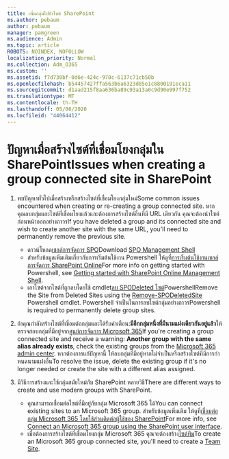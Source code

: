```yaml
---
title: เพิ่มกลุ่มไปยังไซต์ SharePoint
ms.author: pebaum
author: pebaum
manager: pamgreen
ms.audience: Admin
ms.topic: article
ROBOTS: NOINDEX, NOFOLLOW
localization_priority: Normal
ms.collection: Adm_O365
ms.custom: ''
ms.assetid: f7d730bf-0d6e-424c-970c-6137c71cb50b
ms.openlocfilehash: b54457427ffa563b6a6323d85e1c8800191eca11
ms.sourcegitcommit: d1aad215f8aa636ba89c93a13a0c9d90e997f752
ms.translationtype: MT
ms.contentlocale: th-TH
ms.lasthandoff: 05/06/2020
ms.locfileid: "44064412"
---
```

# <a name="issues-when-creating-a-group-connected-site-in-sharepoint"></a><span data-ttu-id="5071c-102">ปัญหาเมื่อสร้างไซต์ที่เชื่อมโยงกลุ่มใน SharePoint</span><span class="sxs-lookup"><span data-stu-id="5071c-102">Issues when creating a group connected site in SharePoint</span></span>

1. <span data-ttu-id="5071c-103">พบปัญหาทั่วไปเมื่อสร้างหรือสร้างไซต์ที่เชื่อมโยงกลุ่มใหม่</span><span class="sxs-lookup"><span data-stu-id="5071c-103">Some common issues encountered when creating or re-creating a group connected site.</span></span>
<span data-ttu-id="5071c-104">หากคุณลบกลุ่มและไซต์ที่เชื่อมโยงแล้วและต้องการสร้างไซต์อื่นที่มี URL เดียวกัน คุณจะต้องนําไซต์ก่อนหน้าออกอย่างถาวร</span><span class="sxs-lookup"><span data-stu-id="5071c-104">If you have deleted a group and its connected site and wish to create another site with the same URL, you'll need to permanently remove the previous site.</span></span>

   - <span data-ttu-id="5071c-105">ดาวน์โหลด[เชลล์การจัดการ SPO](https://support.office.com/article/introduction-to-the-sharepoint-online-management-shell-c16941c3-19b4-4710-8056-34c034493429)</span><span class="sxs-lookup"><span data-stu-id="5071c-105">Download [SPO Management Shell](https://support.office.com/article/introduction-to-the-sharepoint-online-management-shell-c16941c3-19b4-4710-8056-34c034493429)</span></span>
   - <span data-ttu-id="5071c-106">สําหรับข้อมูลเพิ่มเติมเกี่ยวกับการเริ่มต้นใช้งาน Powershell ให้ดูที่[การเริ่มต้นใช้งานเชลล์การจัดการ SharePoint Online](https://docs.microsoft.com/powershell/module/sharepoint-online/remove-sposite)</span><span class="sxs-lookup"><span data-stu-id="5071c-106">For more info on getting started with Powershell, see [Getting started with SharePoint Online Management Shell](https://docs.microsoft.com/powershell/module/sharepoint-online/remove-sposite).</span></span>
   - <span data-ttu-id="5071c-107">เอาไซต์จากไซต์ที่ถูกลบโดยใช้ cmdlet[ลบ SPODeleted ไซต์](https://docs.microsoft.com/powershell/module/sharepoint-online/remove-sposite?view=sharepoint-ps)Powershell</span><span class="sxs-lookup"><span data-stu-id="5071c-107">Remove the Site from Deleted Sites using the [Remove-SPODeletedSite](https://docs.microsoft.com/powershell/module/sharepoint-online/remove-sposite?view=sharepoint-ps) Powershell cmdlet.</span></span> <span data-ttu-id="5071c-108">Powershell จําเป็นในการลบไซต์กลุ่มอย่างถาวร</span><span class="sxs-lookup"><span data-stu-id="5071c-108">Powershell is required to permanently delete group sites.</span></span>

1. <span data-ttu-id="5071c-109">ถ้าคุณกําลังสร้างไซต์ที่เชื่อมต่อกลุ่มและได้รับคําเตือน:**มีอีกกลุ่มหนึ่งที่มีนามแฝงเดียวกันอยู่แล้ว**ให้ตรวจสอบกลุ่มที่มีอยู่จาก[ศูนย์การจัดการ Microsoft 365](https://admin.microsoft.com/AdminPortal/Home#/groups)</span><span class="sxs-lookup"><span data-stu-id="5071c-109">If you're creating a group connected site and receive a warning: **Another group with the same alias already exists**, check the existing groups from the [Microsoft 365 admin center](https://admin.microsoft.com/AdminPortal/Home#/groups).</span></span> <span data-ttu-id="5071c-110">หากต้องการแก้ปัญหานี้ ให้ลบกลุ่มที่มีอยู่หากไม่จําเป็นหรือสร้างไซต์ที่มีการกําหนดนามแฝงอื่น</span><span class="sxs-lookup"><span data-stu-id="5071c-110">To resolve the issue, delete the existing group if it's no longer needed or create the site with a different alias assigned.</span></span>

1. <span data-ttu-id="5071c-111">มีวิธีการสร้างและใช้กลุ่มสมัยใหม่กับ SharePoint หลายวิธี</span><span class="sxs-lookup"><span data-stu-id="5071c-111">There are different ways to create and use modern groups with SharePoint.</span></span>

   - <span data-ttu-id="5071c-112">คุณสามารถเชื่อมต่อไซต์ที่มีอยู่กับกลุ่ม Microsoft 365 ได้</span><span class="sxs-lookup"><span data-stu-id="5071c-112">You can connect existing sites to an Microsoft 365 group.</span></span> <span data-ttu-id="5071c-113">สําหรับข้อมูลเพิ่มเติม ให้ดูที่[เชื่อมต่อกลุ่ม Microsoft 365 โดยใช้ส่วนติดต่อผู้ใช้ของ SharePoint](https://docs.microsoft.com/sharepoint/dev/transform/modernize-connect-to-office365-group#connect-an-office-365-group-using-the-sharepoint-user-interface)</span><span class="sxs-lookup"><span data-stu-id="5071c-113">For more info, see [Connect an Microsoft 365 group using the SharePoint user interface](https://docs.microsoft.com/sharepoint/dev/transform/modernize-connect-to-office365-group#connect-an-office-365-group-using-the-sharepoint-user-interface).</span></span>
   - <span data-ttu-id="5071c-114">เมื่อต้องการสร้างไซต์ที่เชื่อมโยงกลุ่ม Microsoft 365 คุณจะต้องสร้าง[ไซต์ทีม](https://admin.microsoft.com/sharepoint)</span><span class="sxs-lookup"><span data-stu-id="5071c-114">To create an Microsoft 365 group connected site, you'll need to create a [Team Site](https://admin.microsoft.com/sharepoint).</span></span>
